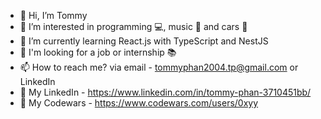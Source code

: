 - 👋 Hi, I’m Tommy
- 👀 I’m interested in programming 💻, music 🎵 and cars 🚗
- 🌱 I’m currently learning React.js with TypeScript and NestJS
- 💞️ I'm looking for a job or internship 📚
- 📫 How to reach me? via email - tommyphan2004.tp@gmail.com or LinkedIn
- 💼 My LinkedIn - https://www.linkedin.com/in/tommy-phan-3710451bb/
- 🔫 My Codewars - https://www.codewars.com/users/0xyy

<!---
0xyy/0xyy is a ✨ special ✨ repository because its `README.md` (this file) appears on your GitHub profile.
You can click the Preview link to take a look at your changes.
--->
